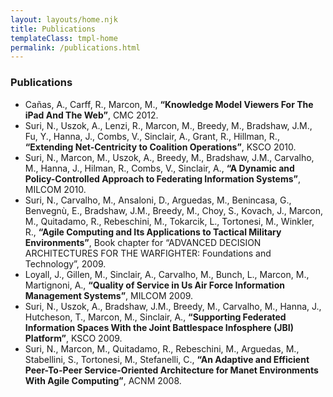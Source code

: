 ```yaml
---
layout: layouts/home.njk
title: Publications
templateClass: tmpl-home
permalink: /publications.html
---
```


### Publications

* Cañas, A., Carff, R., Marcon, M., **“Knowledge Model Viewers For The iPad And The Web”**, CMC 2012.
* Suri, N., Uszok, A., Lenzi, R., Marcon, M., Breedy, M., Bradshaw, J.M., Fu, Y., Hanna, J., Combs, V., Sinclair, A., Grant, R., Hillman, R., **“Extending Net‐Centricity to Coalition Operations”**, KSCO 2010.
* Suri, N., Marcon, M., Uszok, A., Breedy, M., Bradshaw, J.M., Carvalho, M., Hanna, J., Hilman, R., Combs, V., Sinclair, A., **“A Dynamic and Policy-Controlled Approach to Federating Information Systems”**, MILCOM 2010.
* Suri, N., Carvalho, M., Ansaloni, D., Arguedas, M., Benincasa, G., Benvegnù, E., Bradshaw, J.M., Breedy, M., Choy, S., Kovach, J., Marcon, M., Quitadamo, R., Rebeschini, M., Tokarcik, L., Tortonesi, M., Winkler, R., **“Agile Computing and Its Applications to Tactical Military Environments”**, Book chapter for “ADVANCED DECISION ARCHITECTURES FOR THE WARFIGHTER: Foundations and Technology”, 2009.
* Loyall, J., Gillen, M., Sinclair, A., Carvalho, M., Bunch, L., Marcon, M., Martignoni, A., **“Quality of Service in Us Air Force Information Management Systems”**, MILCOM 2009.
* Suri, N., Uszok, A., Bradshaw, J.M., Breedy, M., Carvalho, M., Hanna, J., Hutcheson, T., Marcon, M., Sinclair, A., **“Supporting Federated Information Spaces With the Joint Battlespace Infosphere (JBI) Platform”**, KSCO 2009.
* Suri, N., Marcon, M., Quitadamo, R., Rebeschini, M., Arguedas, M., Stabellini, S., Tortonesi, M., Stefanelli, C., **“An Adaptive and Efficient Peer-To-Peer Service-Oriented Architecture for Manet Environments With Agile Computing”**, ACNM 2008.